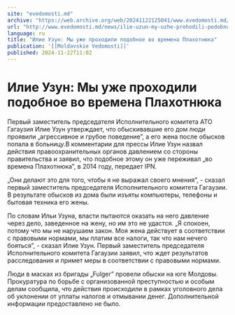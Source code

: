 ```yaml
---
site: "evedomosti.md"
archive: "https://web.archive.org/web/20241122125041/www.evedomosti.md/news/ilie-uzun-my-uzhe-prohodili-podobnoe-vo-vremena-plahotnyuka"
url: "http://www.evedomosti.md/news/ilie-uzun-my-uzhe-prohodili-podobnoe-vo-vremena-plahotnyuka"
language: ru
title: "Илие Узун: Мы уже проходили подобное во времена Плахотнюка"
publication: '[[Moldavskie Vedomosti]]'
published: 2024-11-22T11:02
---
```


# Илие Узун: Мы уже проходили подобное во времена Плахотнюка

Первый заместитель председателя Исполнительного комитета АТО Гагаузия Илие Узун утверждает, что обыскивавшие его дом люди проявили „агрессивное и грубое поведение”, а его жена после обысков попала в больницу.В комментарии для прессы Илие Узун назвал действия правоохранительных органов давлением со стороны правительства и заявил, что подобное этому он уже переживал „во времена Плахотнюка”, в 2014 году, передает IPN.

„Они делают это для того, чтобы я не выражал своего мнения”, - сказал первый заместитель председателя Исполнительного комитета Гагаузии. В результате обысков из дома были изъяты компьютеры, телефоны и бытовая техника его жены.

По словам Ильи Узуна, власти пытаются оказать на него давление через дело, заведенное на жену, но им это не удастся. „Я спокоен, потому что мы не нарушаем закон. Моя жена действует в соответствии с правовыми нормами, мы платим все налоги, так что нам нечего бояться”, - сказал Илие Узун. Первый заместитель председателя Исполнительного комитета Гагаузии заявил, что ждет результатов расследования и примет меры в соответствии с правовыми нормами.

Люди в масках из бригады „Fulger” провели обыски на юге Молдовы. Прокуратура по борьбе с организованной преступностью и особым делам сообщила, что действия происходили в рамках уголовного дела об уклонении от уплаты налогов и отмывании денег. Дополнительной информации предоставлено не было.